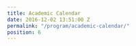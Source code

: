 ```yaml
---
title: Academic Calendar
date: 2016-12-02 13:51:00 Z
permalink: "/program/academic-calendar/"
position: 6
---
```


